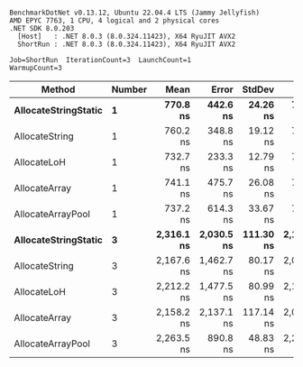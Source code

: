 ```

BenchmarkDotNet v0.13.12, Ubuntu 22.04.4 LTS (Jammy Jellyfish)
AMD EPYC 7763, 1 CPU, 4 logical and 2 physical cores
.NET SDK 8.0.203
  [Host]   : .NET 8.0.3 (8.0.324.11423), X64 RyuJIT AVX2
  ShortRun : .NET 8.0.3 (8.0.324.11423), X64 RyuJIT AVX2

Job=ShortRun  IterationCount=3  LaunchCount=1  
WarmupCount=3  

```
| Method               | Number | Mean       | Error      | StdDev    | Min        | Max        | Gen0   | Gen1   | Allocated |
|--------------------- |------- |-----------:|-----------:|----------:|-----------:|-----------:|-------:|-------:|----------:|
| **AllocateStringStatic** | **1**      |   **770.8 ns** |   **442.6 ns** |  **24.26 ns** |   **745.3 ns** |   **793.6 ns** | **0.0124** | **0.0114** |   **1.02 KB** |
| AllocateString       | 1      |   760.2 ns |   348.8 ns |  19.12 ns |   748.4 ns |   782.3 ns | 0.0124 | 0.0114 |   1.02 KB |
| AllocateLoH          | 1      |   732.7 ns |   233.3 ns |  12.79 ns |   721.4 ns |   746.6 ns | 0.0124 | 0.0114 |   1.02 KB |
| AllocateArray        | 1      |   741.1 ns |   475.7 ns |  26.08 ns |   711.1 ns |   758.6 ns | 0.0124 | 0.0114 |   1.02 KB |
| AllocateArrayPool    | 1      |   737.2 ns |   614.3 ns |  33.67 ns |   703.1 ns |   770.4 ns | 0.0124 | 0.0114 |   1.02 KB |
| **AllocateStringStatic** | **3**      | **2,316.1 ns** | **2,030.5 ns** | **111.30 ns** | **2,187.6 ns** | **2,383.6 ns** | **0.0343** | **0.0305** |   **3.07 KB** |
| AllocateString       | 3      | 2,167.6 ns | 1,462.7 ns |  80.17 ns | 2,095.6 ns | 2,254.0 ns | 0.0343 | 0.0305 |   3.07 KB |
| AllocateLoH          | 3      | 2,212.2 ns | 1,477.5 ns |  80.99 ns | 2,146.6 ns | 2,302.7 ns | 0.0343 | 0.0305 |   3.07 KB |
| AllocateArray        | 3      | 2,158.2 ns | 2,137.1 ns | 117.14 ns | 2,087.2 ns | 2,293.4 ns | 0.0343 | 0.0305 |   3.07 KB |
| AllocateArrayPool    | 3      | 2,263.5 ns |   890.8 ns |  48.83 ns | 2,207.6 ns | 2,298.0 ns | 0.0343 | 0.0305 |   3.07 KB |
